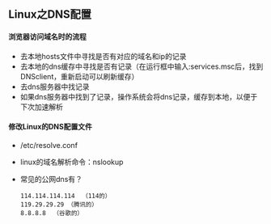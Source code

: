 ## Linux之DNS配置



#### 浏览器访问域名时的流程

- 去本地hosts文件中寻找是否有对应的域名和ip的记录
- 去本地的dns缓存中寻找是否有记录（在运行框中输入:services.msc后，找到DNSclient，重新启动可以刷新缓存）
- 去dns服务器中找记录
- 如果dns服务器中找到了记录，操作系统会将dns记录，缓存到本地，以便于下次加速解析



#### 修改Linux的DNS配置文件

- /etc/resolve.conf

- linux的域名解析命令：nslookup

- 常见的公网dns有？

  ```
  114.114.114.114  （114的）
  119.29.29.29 （腾讯的）
  8.8.8.8  （谷歌的）
  ```

  